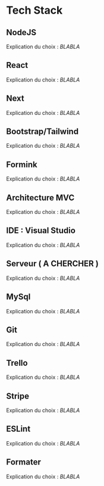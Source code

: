   # Tech Stack
  ## NodeJS
  Explication du choix : *BLABLA*
  
  ## React
  Explication du choix : *BLABLA*
  
  ## Next
  Explication du choix : *BLABLA*
  
  ## Bootstrap/Tailwind
  Explication du choix : *BLABLA*
  
  ## Formink
  Explication du choix : *BLABLA*
  
  ## Architecture MVC
  Explication du choix : *BLABLA*
  
  ## IDE : Visual Studio
  Explication du choix : *BLABLA*
  
  ## Serveur ( A CHERCHER )
  Explication du choix : *BLABLA*
  
  ## MySql
  Explication du choix : *BLABLA*
  
  ## Git
  Explication du choix : *BLABLA*
  
  ## Trello
  Explication du choix : *BLABLA*
  
  ## Stripe
  Explication du choix : *BLABLA*
  
  ## ESLint
  Explication du choix : *BLABLA*
  
  ## Formater
  Explication du choix : *BLABLA*
